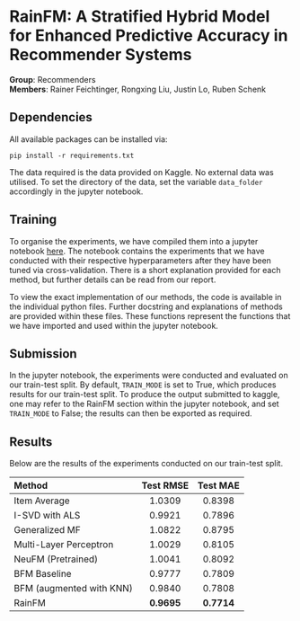 # RainFM: A Stratified Hybrid Model for Enhanced Predictive Accuracy in Recommender Systems

**Group**: Recommenders  
**Members**: Rainer Feichtinger, Rongxing Liu, Justin Lo, Ruben Schenk  

## Dependencies
All available packages can be installed via:
```
pip install -r requirements.txt
```

The data required is the data provided on Kaggle. No external data was utilised. To set the directory of the data, set the variable ```data_folder``` accordingly in the jupyter notebook.

## Training
To organise the experiments, we have compiled them into a jupyter notebook [here](experiments.ipynb). The notebook contains the experiments that we have conducted with their respective hyperparameters after they have been tuned via cross-validation. There is a short explanation provided for each method, but further details can be read from our report. 

To view the exact implementation of our methods, the code is available in the individual python files. Further docstring and explanations of methods are provided within these files. These functions represent the functions that we have imported and used within the jupyter notebook.

## Submission
In the jupyter notebook, the experiments were conducted and evaluated on our train-test split. By default, ```TRAIN_MODE``` is set to True, which produces results for our train-test split. To produce the output submitted to kaggle, one may refer to the RainFM section within the jupyter notebook, and set ```TRAIN_MODE``` to False; the results can then be exported as required.

## Results
Below are the results of the experiments conducted on our train-test split. 

| Method                  | Test RMSE | Test MAE |
| :---------------------- | :-------: |:-------: |
| Item Average            | 1.0309    | 0.8398  |
| I-SVD with ALS          | 0.9921    | 0.7896  |
| Generalized MF          | 1.0822    | 0.8795  |
| Multi-Layer Perceptron  | 1.0029    | 0.8105  |
| NeuFM (Pretrained)      | 1.0041    | 0.8092  |
| BFM Baseline            | 0.9777    | 0.7809  |
| BFM (augmented with KNN)| 0.9840    | 0.7808  |
| RainFM                  |**0.9695** | **0.7714**|